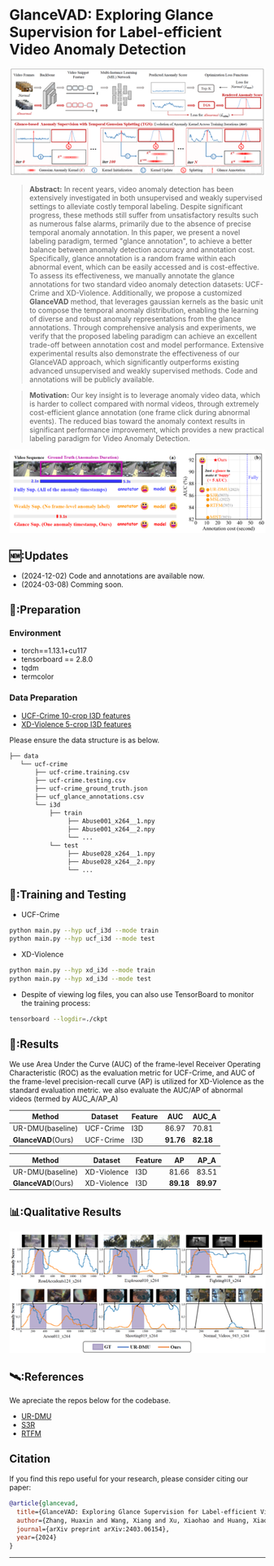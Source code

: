 # GlanceVAD: Exploring Glance Supervision for Label-efficient Video Anomaly Detection

<p align="center">
<img src="assets/GlanceVAD.png" >
  </p>


> **Abstract:**
> In recent years, video anomaly detection has been extensively investigated in both unsupervised and weakly supervised settings to alleviate costly temporal labeling. Despite significant progress, these methods still suffer from unsatisfactory results such as numerous false alarms, primarily due to the absence of precise temporal anomaly annotation. In this paper, we present a novel labeling paradigm, termed "glance annotation", to achieve a better balance between anomaly detection accuracy and annotation cost. Specifically, glance annotation is a random frame within each abnormal event, which can be easily accessed and is cost-effective. To assess its effectiveness, we manually annotate the glance annotations for two standard video anomaly detection datasets: UCF-Crime and XD-Violence. Additionally, we propose a customized **GlanceVAD** method, that leverages gaussian kernels as the basic unit to compose the temporal anomaly distribution, enabling the learning of diverse and robust anomaly representations from the glance annotations. Through comprehensive analysis and experiments, we verify that the proposed labeling paradigm can achieve an excellent trade-off between annotation cost and model performance. Extensive experimental results also demonstrate the effectiveness of our GlanceVAD approach, which significantly outperforms existing advanced unsupervised and weakly supervised methods. Code and annotations will be publicly available.

> **Motivation:**
> Our key insight is to leverage anomaly video data, which is harder to collect compared with normal videos, through extremely cost-efficient glance annotation (one frame click during abnormal events). The reduced bias toward the anomaly context results in significant performance improvement, which provides a new practical labeling paradigm for Video Anomaly Detection.
<p align="center">
<img src="assets/motivation.png" >
  </p>

## 🆕:Updates
- (2024-12-02)  Code and annotations are available now.
- (2024-03-08) Comming soon.

## 📖:Preparation
### Environment
- torch==1.13.1+cu117 
- tensorboard == 2.8.0 
- tqdm
- termcolor

### Data Preparation
- [UCF-Crime 10-crop I3D features](https://stuxidianeducn-my.sharepoint.com/personal/pengwu_stu_xidian_edu_cn/_layouts/15/onedrive.aspx?id=%2Fpersonal%2Fpengwu%5Fstu%5Fxidian%5Fedu%5Fcn%2FDocuments%2FUCF%2DCrime%2FI3D&ga=1)
- [XD-Violence 5-crop I3D features](https://roc-ng.github.io/XD-Violence/)

Please ensure the data structure is as below.
~~~~
├── data
   └── ucf-crime
       ├── ucf-crime.training.csv
       ├── ucf-crime.testing.csv
       ├── ucf-crime_ground_truth.json
       ├── ucf_glance_annotations.csv  
       └── i3d
           ├── train
                ├── Abuse001_x264__1.npy
                ├── Abuse001_x264__2.npy
                └── ...
           └── test
                ├── Abuse028_x264__1.npy
                ├── Abuse028_x264__2.npy
                └── ...
~~~~


## 🚗:Training and Testing
- UCF-Crime
```bash
python main.py --hyp ucf_i3d --mode train
python main.py --hyp ucf_i3d --mode test
```
- XD-Violence
```bash
python main.py --hyp xd_i3d --mode train
python main.py --hyp xd_i3d --mode test
```
- Despite of viewing log files, you can also use TensorBoard to monitor the training process:
```bash
tensorboard --logdir=./ckpt
```

## 📝:Results
We use Area Under the Curve (AUC) of the frame-level Receiver Operating Characteristic (ROC) as the evaluation metric for UCF-Crime, and AUC of the frame-level precision-recall curve (AP) is utilized for XD-Violence as the standard evaluation metric.
we also evaluate the AUC/AP of abnormal videos (termed by AUC_A/AP_A)

|Method | Dataset  | Feature| AUC | AUC_A |
| ----- | -----    | ----- |----- | ----- |
|UR-DMU(baseline) |UCF-Crime | I3D   | 86.97 | 70.81 |
|**GlanceVAD**(Ours)|UCF-Crime | I3D   | **91.76** | **82.18** |

|Method | Dataset  | Feature|  AP | AP_A |
| ----- | -----    | ----- | ----- |----- |
|UR-DMU(baseline)| XD-Violence | I3D | 81.66 | 83.51 |
|**GlanceVAD**(Ours) | XD-Violence | I3D | **89.18** | **89.97** |

## 📊:Qualitative Results
<p align="center">
<img src="assets/quality.png" >
  </p>

##  🛰️:References
We apreciate the repos below for the codebase.

- [UR-DMU](https://github.com/henrryzh1/UR-DMU)
- [S3R](https://github.com/louisYen/S3R)
- [RTFM](https://github.com/tianyu0207/RTFM)


## Citation

If you find this repo useful for your research, please consider citing our paper:

```bibtex
@article{glancevad,
  title={GlanceVAD: Exploring Glance Supervision for Label-efficient Video Anomaly Detection},
  author={Zhang, Huaxin and Wang, Xiang and Xu, Xiaohao and Huang, Xiaonan and Han, Chuchu and Wang, Yuehuan and Gao, Changxin and Zhang, Shanjun and Sang, Nong},
  journal={arXiv preprint arXiv:2403.06154},
  year={2024}
}
```
---